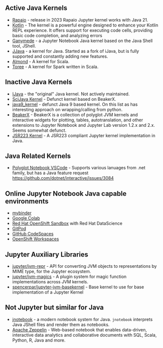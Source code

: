 
## Active Java Kernels

- [Rapaio](https://github.com/padreati/rapaio-jupyter-kernel/) - release in 2023 Rapaio Jupyter kernel works with Java 21.
- [Kotlin](https://github.com/Kotlin/kotlin-jupyter) - The kernel is a powerful engine designed to enhance your Kotlin REPL experience. It offers support for executing code cells, providing basic code completion, and analyzing errors
- [Ganymede](https://github.com/allen-ball/ganymede) - a Jupyter Notebook Java kernel based on the Java Shell tool, JShell.
- [JJava](https://github.com/dflib/jjava) - a kernel for Java. Started as a fork of iJava, but is fully supported and constantly adding new features.
- [Almond](https://almond.sh/) - A kernel for Scala.
- [Toree](https://toree.apache.org/) - A kernel for Spark written in Scala.

## Inactive Java Kernels

- [IJava](https://github.com/SpencerPark/IJava) - the "original" Java kernel. Not actively maintained.
- [SciJava Kernel](https://github.com/scijava/scijava-jupyter-kernel) - Defunct kernel based on BeakerX.
- [java9_kernel](https://github.com/Bachmann1234/java9_kernel) - defunct Java 9 based kernel. On this list as has interesting approach on wrapping/calling from python.
- [BeakerX](https://github.com/twosigma/beakerx) - BeakerX is a collection of polyglot JVM kernels and interactive widgets for plotting, tables, autotranslation, and other extensions to Jupyter Notebook and Jupyter Lab version 1.2.x and 2.x. Seems somewhat defunct.
- [JSR223 Kernel](https://github.com/fiber-space/jupyter-kernel-jsr223) - A JSR223 compliant Jupyter kernel implementation in Java.

## Java Related Kernels

- [Polyglot Notebook VSCode](https://marketplace.visualstudio.com/items?itemName=ms-dotnettools.dotnet-interactive-vscode) - Supports various lanuages from .net family, but has a Java feature request https://github.com/dotnet/interactive/issues/3084

## Online Jupyter Notebook Java capable environments

- [mybinder](https://mybinder.org/)
- [Google Colab](https://colab.research.google.com/)
- [Red Hat OpenShift Sandbox](https://developers.redhat.com/developer-sandbox) with Red Hat DataScience
- [GitPod](https://gitpod.io)
- [GitHub CodeSpaces](https://github.com/codespaces)
- [OpenShift Workspaces](https://workspaces.openshift.com/)

## Jupyter Auxiliary Libraries

- [jupyter/jvm-repr](https://github.com/jupyter/jvm-repr) - API for converting JVM objects to representations by MIME type, for the Jupyter ecosystem. 
- [jupyter/jvm-magics](https://github.com/jupyter/jvm-magics) - A plugin system for magic function implementations across JVM kernels.
- [spencerpar/jupyter-jvm-basekernel](https://github.com/SpencerPark/jupyter-jvm-basekernel) - Base kernel to use for base implementation of a Jupyter Kernel

## Not Jupyter but similar for Java

- [jnotebook](https://jnotebook.catheu.tech/) - a modern notebook system for Java. `jnotebook` interprets Java JShell files and render them as notebooks.
- [Apache Zeppelin](https://zeppelin.apache.org/) - Web-based notebook that enables data-driven,
interactive data analytics and collaborative documents with SQL, Scala, Python, R, Java and more.


